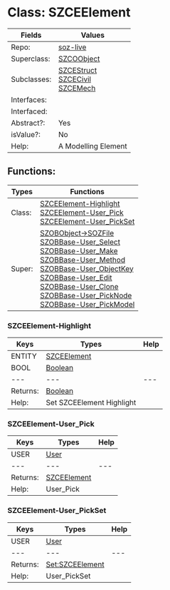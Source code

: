 
# Class:	SZCEElement

| Fields | Values |
| --------- | --------- |
| Repo: | [soz-live](/repos/soz-live.html) |
| Superclass: | [SZCOObject](SZCOObject.html) |
| Subclasses: | [SZCEStruct](SZCEStruct.html) <br> [SZCECivil](SZCECivil.html) <br> [SZCEMech](SZCEMech.html) |
| Interfaces: |  |
| Interfaced: |  |
| Abstract?: | Yes |
| isValue?: | No |
| Help: | A Modelling Element |


## Functions:

| Types | Functions |
| --------- | --------- |
| Class: | [SZCEElement-Highlight](#SZCEElement-Highlight) <br> [SZCEElement-User_Pick](#SZCEElement-User_Pick) <br> [SZCEElement-User_PickSet](#SZCEElement-User_PickSet) |
| Super: | [SZOBObject->SOZFile](SZOBObject.html) <br> [SZOBBase-User_Select](SZOBBase.html) <br> [SZOBBase-User_Make](SZOBBase.html) <br> [SZOBBase-User_Method](SZOBBase.html) <br> [SZOBBase-User_ObjectKey](SZOBBase.html) <br> [SZOBBase-User_Edit](SZOBBase.html) <br> [SZOBBase-User_Clone](SZOBBase.html) <br> [SZOBBase-User_PickNode](SZOBBase.html) <br> [SZOBBase-User_PickModel](SZOBBase.html) |


### SZCEElement-Highlight

| Keys | Types | Help |
| --------- | --------- | --------- |
| ENTITY | [SZCEElement](SZCEElement.html) |  |
| BOOL | [Boolean](Boolean.html) |  |
| --- | --- | --- |
| Returns: | [Boolean](Boolean.html) |
| Help: | Set SZCEElement Highlight |

### SZCEElement-User_Pick

| Keys | Types | Help |
| --------- | --------- | --------- |
| USER | [User](User.html) |  |
| --- | --- | --- |
| Returns: | [SZCEElement](SZCEElement.html) |
| Help: | User_Pick |

### SZCEElement-User_PickSet

| Keys | Types | Help |
| --------- | --------- | --------- |
| USER | [User](User.html) |  |
| --- | --- | --- |
| Returns: | [Set:SZCEElement](SZCEElement.html) |
| Help: | User_PickSet |

